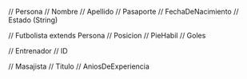 // Persona
//      Nombre
//      Apellido
//      Pasaporte
//      FechaDeNacimiento
//      Estado (String) 

// Futbolista extends Persona
//      Posicion
//      PieHabil
//      Goles

// Entrenador
//      ID

// Masajista
//      Titulo
//      AniosDeExperiencia